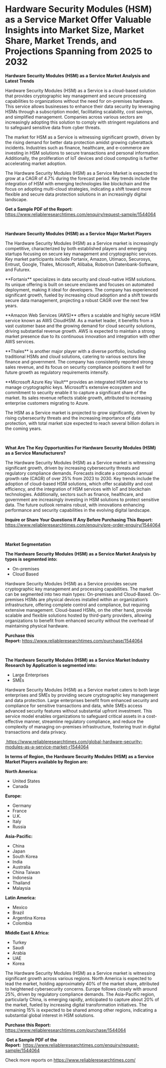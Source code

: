<p><h1>Hardware Security Modules (HSM) as a Service Market Offer Valuable Insights into Market Size, Market Share, Market Trends, and Projections Spanning from 2025 to 2032</h1></p><p><strong>Hardware Security Modules (HSM) as a Service Market Analysis and Latest Trends</strong></p>
<p><p>Hardware Security Modules (HSM) as a Service is a cloud-based solution that provides cryptographic key management and secure processing capabilities to organizations without the need for on-premises hardware. This service allows businesses to enhance their data security by leveraging HSMs through a subscription model, facilitating scalability, cost savings, and simplified management. Companies across various sectors are increasingly adopting this solution to comply with stringent regulations and to safeguard sensitive data from cyber threats.</p><p>The market for HSM as a Service is witnessing significant growth, driven by the rising demand for better data protection amidst growing cyberattack incidents. Industries such as finance, healthcare, and e-commerce are investing in HSM solutions to secure transactions and personal information. Additionally, the proliferation of IoT devices and cloud computing is further accelerating market adoption.</p><p>The Hardware Security Modules (HSM) as a Service Market is expected to grow at a CAGR of 4.7% during the forecast period. Key trends include the integration of HSM with emerging technologies like blockchain and the focus on adopting multi-cloud strategies, indicating a shift toward more flexible and secure data protection solutions in an increasingly digital landscape.</p></p>
<p><strong>Get a Sample PDF of the Report:&nbsp;</strong> <a href="https://www.reliableresearchtimes.com/enquiry/request-sample/1544064?utm_campaign=3269&utm_medium=2&utm_source=Github&utm_content=ia&utm_term=11032025&utm_id=hardware-security-modules-hsm-as-a-service">https://www.reliableresearchtimes.com/enquiry/request-sample/1544064</a></p>
<p>&nbsp;</p>
<p><strong>Hardware Security Modules (HSM) as a Service Major Market Players</strong></p>
<p><p>The Hardware Security Modules (HSM) as a Service market is increasingly competitive, characterized by both established players and emerging startups focusing on secure key management and cryptographic services. Key market participants include Fortanix, Amazon, Utimaco, Securosys, Entrust, Google, Thales, Microsoft, Alibaba, Robotron Datenbank-Software, and Futurex.</p><p>**Fortanix** specializes in data security and cloud-native HSM solutions. Its unique offering is built on secure enclaves and focuses on automated deployment, making it ideal for developers. The company has experienced significant growth, fueled by increasing cloud adoption and a shift towards secure data management, projecting a robust CAGR over the next few years.</p><p>**Amazon Web Services (AWS)** offers a scalable and highly secure HSM service known as AWS CloudHSM. As a market leader, it benefits from a vast customer base and the growing demand for cloud security solutions, driving substantial revenue growth. AWS is expected to maintain a strong market presence due to its continuous innovation and integration with other AWS services.</p><p>**Thales** is another major player with a diverse portfolio, including traditional HSMs and cloud solutions, catering to various sectors like finance and government. The company has consistently reported strong sales revenue, and its focus on security compliance positions it well for future growth as regulatory requirements intensify.</p><p>**Microsoft Azure Key Vault** provides an integrated HSM service to manage cryptographic keys. Microsoft's extensive ecosystem and commitment to security enable it to capture a significant share of the market. Its sales revenue reflects stable growth, attributed to increasing enterprise customers migrating to Azure.</p><p>The HSM as a Service market is projected to grow significantly, driven by rising cybersecurity threats and the increasing importance of data protection, with total market size expected to reach several billion dollars in the coming years.</p></p>
<p>&nbsp;</p>
<p><strong>What Are The Key Opportunities For Hardware Security Modules (HSM) as a Service Manufacturers?</strong></p>
<p><p>The Hardware Security Modules (HSM) as a Service market is witnessing significant growth, driven by increasing cybersecurity threats and regulatory compliance demands. Forecasts indicate a compound annual growth rate (CAGR) of over 25% from 2023 to 2030. Key trends include the adoption of cloud-based HSM solutions, which offer scalability and cost efficiency, and the integration of HSM services with IoT and blockchain technologies. Additionally, sectors such as finance, healthcare, and government are increasingly investing in HSM solutions to protect sensitive data. The future outlook remains robust, with innovations enhancing performance and security capabilities in the evolving digital landscape.</p></p>
<p><strong>Inquire or Share Your Questions If Any Before Purchasing This Report:</strong> <a href="https://www.reliableresearchtimes.com/enquiry/pre-order-enquiry/1544064?utm_campaign=3269&utm_medium=2&utm_source=Github&utm_content=ia&utm_term=11032025&utm_id=hardware-security-modules-hsm-as-a-service">https://www.reliableresearchtimes.com/enquiry/pre-order-enquiry/1544064</a></p>
<p>&nbsp;</p>
<p><strong>Market Segmentation</strong></p>
<p><strong>The Hardware Security Modules (HSM) as a Service Market Analysis by types is segmented into:</strong></p>
<p><ul><li>On-premises</li><li>Cloud Based</li></ul></p>
<p><p>Hardware Security Modules (HSM) as a Service provides secure cryptographic key management and processing capabilities. The market can be segmented into two main types: On-premises and Cloud-Based. On-premises HSMs are physical devices installed within an organization’s infrastructure, offering complete control and compliance, but requiring extensive management. Cloud-based HSMs, on the other hand, provide scalable and flexible solutions hosted by third-party providers, allowing organizations to benefit from enhanced security without the overhead of maintaining physical hardware.</p></p>
<p><strong>Purchase this Report:&nbsp;</strong><a href="https://www.reliableresearchtimes.com/purchase/1544064?utm_campaign=3269&utm_medium=2&utm_source=Github&utm_content=ia&utm_term=11032025&utm_id=hardware-security-modules-hsm-as-a-service">https://www.reliableresearchtimes.com/purchase/1544064</a></p>
<p>&nbsp;</p>
<p><strong>The Hardware Security Modules (HSM) as a Service Market Industry Research by Application is segmented into:</strong></p>
<p><ul><li>Large Enterprises</li><li>SMEs</li></ul></p>
<p><p>Hardware Security Modules (HSM) as a Service market caters to both large enterprises and SMEs by providing secure cryptographic key management and data protection. Large enterprises benefit from enhanced security and compliance for sensitive transactions and data, while SMEs access advanced security features without substantial upfront investment. This service model enables organizations to safeguard critical assets in a cost-effective manner, streamline regulatory compliance, and reduce the complexity of managing on-premises infrastructure, fostering trust in digital transactions and data privacy.</p></p>
<p><a href="https://www.reliableresearchtimes.com/global-hardware-security-modules-as-a-service-market-r1544064?utm_campaign=3269&utm_medium=2&utm_source=Github&utm_content=ia&utm_term=11032025&utm_id=hardware-security-modules-hsm-as-a-service">&nbsp;https://www.reliableresearchtimes.com/global-hardware-security-modules-as-a-service-market-r1544064</a></p>
<p><strong>In terms of Region, the Hardware Security Modules (HSM) as a Service Market Players available by Region are:</strong></p>
<p>
    <p> <strong> North America: </strong>
        <ul>
            <li>United States</li>
            <li>Canada</li>
        </ul>
        </p> 
    <p> <strong> Europe: </strong>
        <ul>
            <li>Germany</li>
            <li>France</li>
            <li>U.K.</li>
            <li>Italy</li>
            <li>Russia</li>
        </ul>
        </p> 
    <p> <strong> Asia-Pacific: </strong>
        <ul>
            <li>China</li>
            <li>Japan</li>
            <li>South Korea</li>
            <li>India</li>
            <li>Australia</li>
            <li>China Taiwan</li>
            <li>Indonesia</li>
            <li>Thailand</li>
            <li>Malaysia</li>
        </ul>
        </p> 
    <p> <strong> Latin America: </strong>
        <ul>
            <li>Mexico</li>
            <li>Brazil</li>
            <li>Argentina Korea</li>
            <li>Colombia</li>
        </ul>
        </p> 
    <p> <strong> Middle East & Africa: </strong>
        <ul>
            <li>Turkey</li>
            <li>Saudi</li>
            <li>Arabia</li>
            <li>UAE</li>
            <li>Korea</li>
        </ul>
    </p>
    </p>
<p><p>The Hardware Security Modules (HSM) as a Service market is witnessing significant growth across various regions. North America is expected to lead the market, holding approximately 40% of the market share, attributed to heightened cybersecurity concerns. Europe follows closely with around 25%, driven by regulatory compliance demands. The Asia-Pacific region, particularly China, is emerging rapidly, anticipated to capture about 20% of the market, fueled by increasing digital transformation initiatives. The remaining 15% is expected to be shared among other regions, indicating a substantial global interest in HSM solutions.</p></p>
<p><strong>Purchase this Report: </strong><a href="https://www.reliableresearchtimes.com/purchase/1544064?utm_campaign=3269&utm_medium=2&utm_source=Github&utm_content=ia&utm_term=11032025&utm_id=hardware-security-modules-hsm-as-a-service">https://www.reliableresearchtimes.com/purchase/1544064</a></p>
<p>&nbsp;<strong>Get a Sample PDF of the Report:&nbsp;&nbsp;</strong><a href="https://www.reliableresearchtimes.com/enquiry/request-sample/1544064?utm_campaign=3269&utm_medium=2&utm_source=Github&utm_content=ia&utm_term=11032025&utm_id=hardware-security-modules-hsm-as-a-service">https://www.reliableresearchtimes.com/enquiry/request-sample/1544064</a></p>
<p><strong></strong></p>
<p>Check more reports on <a href="https://www.reliableresearchtimes.com/?utm_campaign=3269&utm_medium=2&utm_source=Github&utm_content=ia&utm_term=11032025&utm_id=hardware-security-modules-hsm-as-a-service">https://www.reliableresearchtimes.com/</a></p>
